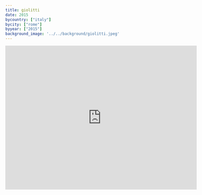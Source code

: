 ```yaml
---
title: giolitti
date: 2015
bycountry: ["italy"]
bycity: ["rome"]
byyear: ["2015"]
background_image: '../../background/giolitti.jpeg'
---
```


<iframe src="https://www.google.com/maps/embed?pb=!1m18!1m12!1m3!1d2969.616600623534!2d12.477184729776889!3d41.90110186451176!2m3!1f0!2f0!3f0!3m2!1i1024!2i768!4f13.1!3m3!1m2!1s0x132f60519cfa737b%3A0x38610a40a28f8107!2sGiolitti!5e0!3m2!1sen!2sus!4v1702064972227!5m2!1sen!2sus" width="600" height="450" style="border:0;" allowfullscreen="" loading="lazy" referrerpolicy="no-referrer-when-downgrade"></iframe>